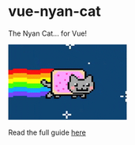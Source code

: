 # vue-nyan-cat

The Nyan Cat... for Vue!

![Nyan Cat](https://raw.githubusercontent.com/DevNullProd/vue-nyan-cat/master/src/assets/nyan-cat.gif "i can haz cheezeburger?!")

Read the full guide [here](https://devnull.network/blog/2020/01/05/vuejs-plugin-guide.html)
